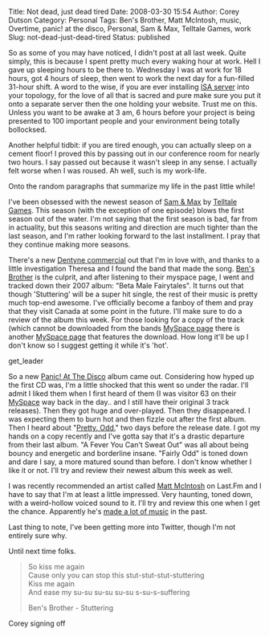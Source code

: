 Title: Not dead, just dead tired
Date: 2008-03-30 15:54
Author: Corey Dutson
Category: Personal
Tags: Ben's Brother, Matt McIntosh, music, Overtime, panic! at the disco, Personal, Sam &amp; Max, Telltale Games, work
Slug: not-dead-just-dead-tired
Status: published

So as some of you may have noticed, I didn't post at all last week.
Quite simply, this is because I spent pretty much every waking hour at
work. Hell I gave up sleeping hours to be there to. Wednesday I was at
work for 18 hours, got 4 hours of sleep, then went to work the next day
for a fun-filled 31-hour shift. A word to the wise, if you are ever
installing [ISA
server](http://www.microsoft.com/isaserver/prodinfo/default.mspx "Microsoft ISA Server 2006")
into your topology, for the love of all that is sacred and pure make
sure you put it onto a separate server then the one holding your
website. Trust me on this. Unless you want to be awake at 3 am, 6 hours
before your project is being presented to 100 important people and your
environment being totally bollocksed.

Another helpful tidbit: if you are tired enough, you can actually sleep
on a cement floor! I proved this by passing out in our conference room
for nearly two hours. I say passed out because it wasn't sleep in any
sense. I actually felt worse when I was roused. Ah well, such is my
work-life.

Onto the random paragraphs that summarize my life in the past little
while!

I've been obsessed with the newest season of [Sam &
Max](http://www.telltalegames.com/samandmax/ "Telltale Games: Sam & Max")
by [Telltale Games](http://www.telltalegames.com/ "Telltale Games").
This season (with the exception of one episode) blows the first season
out of the water. I'm not saying that the first season is bad, far from
in actuality, but this seasons writing and direction are much tighter
than the last season, and I'm rather looking forward to the last
installment. I pray that they continue making more seasons.

There's a new [Dentyne
commercial](http://www.youtube.com/watch?v=wiW4ZMqwvgg "Youtube.com: Dentyne Ice - 'Stuttering'")
out that I'm in love with, and thanks to a little investigation Theresa
and I found the band that made the song. [Ben's
Brother](http://www.bensbrother.com/ "Ben's Brother") is the culprit,
and after listening to their myspace page, I went and tracked down their
2007 album: "Beta Male Fairytales". It turns out that though
'Stuttering' will be a super hit single, the rest of their music is
pretty much top-end awesome. I've officially become a fanboy of them and
pray that they visit Canada at some point in the future. I'll make sure
to do a review of the album this week. For those looking for a copy of
the track (which cannot be downloaded from the bands [MySpace
page](http://www.myspace.com/bensbrothermusic "MySpace: Ben's Brother")
there is another [MySpace
page](http://www.myspace.com/bensbrot "MySpace: Bensbrot") that features
the download. How long it'll be up I don't know so I suggest getting it
while it's 'hot'.

get\_leader

So a new [Panic! At The
Disco](http://www.panicatthedisco.com/ "Panic! At The Disco") album came
out. Considering how hyped up the first CD was, I'm a little shocked
that this went so under the radar. I'll admit I liked them when I first
heard of them (I was visitor 63 on their
[MySpace](http://www.myspace.com/panicatthedisco "MySpace: Panic! At The Disco")
way back in the day.. and I still have their original 3 track releases).
Then they got huge and over-played. Then they disappeared. I was
expecting them to burn hot and then fizzle out after the first album.
Then I heard about "[Pretty.
Odd.](http://store.fueledbyramen.com/albumview.asp?idproduct=50778 "Panic! At The Disco: Pretty. Odd.")"
two days before the release date. I got my hands on a copy recently and
I've gotta say that it's a drastic departure from their last album. "A
Fever You Can't Sweat Out" was all about being bouncy and energetic and
borderline insane. "Fairly Odd" is toned down and dare I say, a more
matured sound than before. I don't know whether I like it or not. I'll
try and review their newest album this week as well.

I was recently recommended an artist called [Matt
McIntosh](http://www.myspace.com/mmcintoshsk1 "MySpace: Matt McIntosh")
on Last.Fm and I have to say that I'm at least a little impressed. Very
haunting, toned down, with a weird-hollow voiced sound to it. I'll try
and review this one when I get the chance. Apparently he's [made a lot
of
music](http://en.wikipedia.org/wiki/Matt_McIntosh "Wikipedia: Matt McIntosh")
in the past.

Last thing to note, I've been getting more into Twitter, though I'm not
entirely sure why.

Until next time folks.

> So kiss me again  
>  Cause only you can stop this stut-stut-stut-stuttering  
>  Kiss me again  
>  And ease my su-su su-su su-su s-su-s-suffering
>
> Ben's Brother - Stuttering

Corey signing off
